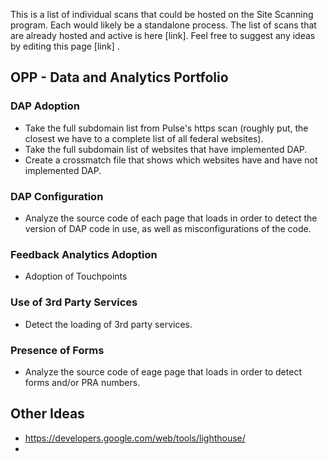This is a list of individual scans that could be hosted on the Site Scanning program.  Each would likely be a standalone process.  The list of scans that are already hosted and active is here [link].  Feel free to suggest any ideas by editing this page [link] .   



## OPP - Data and Analytics Portfolio

### DAP Adoption 
* Take the full subdomain list from Pulse's https scan (roughly put, the closest we have to a complete list of all federal websites).  
* Take the full subdomain list of websites that have implemented DAP.  
* Create a crossmatch file that shows which websites have and have not implemented DAP.  

### DAP Configuration
* Analyze the source code of each page that loads in order to detect the version of DAP code in use, as well as misconfigurations of the code.  

### Feedback Analytics Adoption 
* Adoption of Touchpoints

### Use of 3rd Party Services
* Detect the loading of 3rd party services.  

### Presence of Forms
* Analyze the source code of eage page that loads in order to detect forms and/or PRA numbers.  





## Other Ideas

* https://developers.google.com/web/tools/lighthouse/
* 
